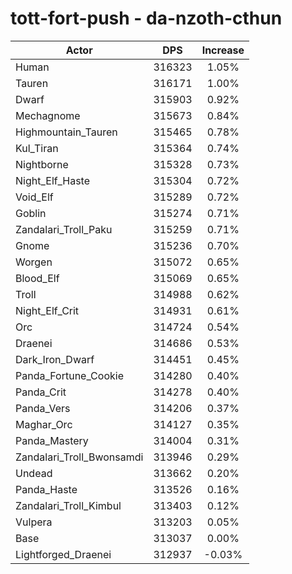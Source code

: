 # tott-fort-push - da-nzoth-cthun
| Actor | DPS | Increase |
|---|:---:|:---:|
|Human|316323|1.05%|
|Tauren|316171|1.00%|
|Dwarf|315903|0.92%|
|Mechagnome|315673|0.84%|
|Highmountain_Tauren|315465|0.78%|
|Kul_Tiran|315364|0.74%|
|Nightborne|315328|0.73%|
|Night_Elf_Haste|315304|0.72%|
|Void_Elf|315289|0.72%|
|Goblin|315274|0.71%|
|Zandalari_Troll_Paku|315259|0.71%|
|Gnome|315236|0.70%|
|Worgen|315072|0.65%|
|Blood_Elf|315069|0.65%|
|Troll|314988|0.62%|
|Night_Elf_Crit|314931|0.61%|
|Orc|314724|0.54%|
|Draenei|314686|0.53%|
|Dark_Iron_Dwarf|314451|0.45%|
|Panda_Fortune_Cookie|314280|0.40%|
|Panda_Crit|314278|0.40%|
|Panda_Vers|314206|0.37%|
|Maghar_Orc|314127|0.35%|
|Panda_Mastery|314004|0.31%|
|Zandalari_Troll_Bwonsamdi|313946|0.29%|
|Undead|313662|0.20%|
|Panda_Haste|313526|0.16%|
|Zandalari_Troll_Kimbul|313403|0.12%|
|Vulpera|313203|0.05%|
|Base|313037|0.00%|
|Lightforged_Draenei|312937|-0.03%|
